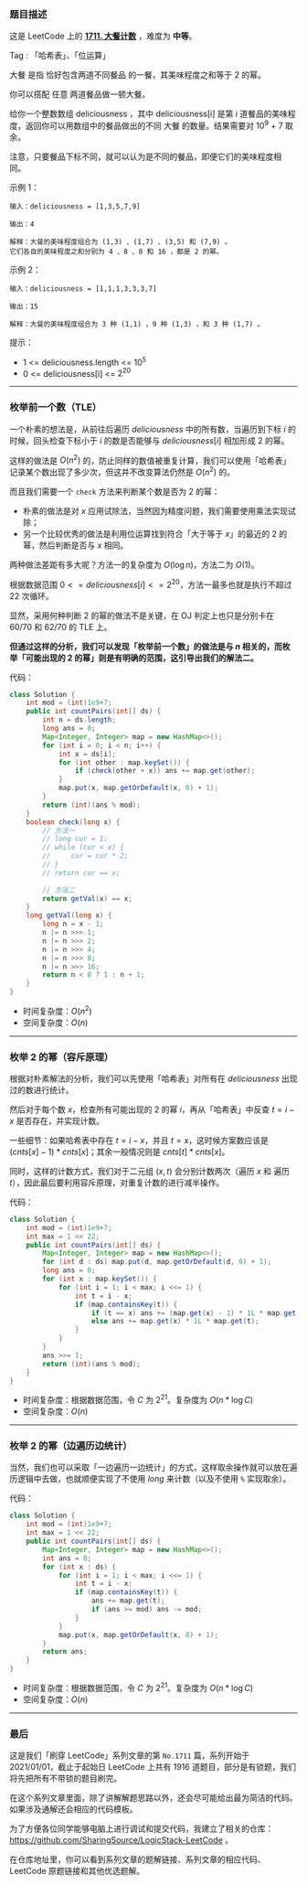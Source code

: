 ### 题目描述

这是 LeetCode 上的 **[1711. 大餐计数](https://leetcode-cn.com/problems/count-good-meals/solution/gong-shui-san-xie-xiang-jie-san-chong-gu-nn4f/)** ，难度为 **中等**。

Tag : 「哈希表」、「位运算」



大餐 是指 恰好包含两道不同餐品 的一餐，其美味程度之和等于 2 的幂。

你可以搭配 任意 两道餐品做一顿大餐。

给你一个整数数组 deliciousness ，其中 deliciousness[i] 是第 i 道餐品的美味程度，返回你可以用数组中的餐品做出的不同 大餐 的数量。结果需要对 $10^9$ + 7 取余。

注意，只要餐品下标不同，就可以认为是不同的餐品，即便它们的美味程度相同。 



示例 1：

```
输入：deliciousness = [1,3,5,7,9]

输出：4

解释：大餐的美味程度组合为 (1,3) 、(1,7) 、(3,5) 和 (7,9) 。
它们各自的美味程度之和分别为 4 、8 、8 和 16 ，都是 2 的幂。
```
示例 2：
```
输入：deliciousness = [1,1,1,3,3,3,7]

输出：15

解释：大餐的美味程度组合为 3 种 (1,1) ，9 种 (1,3) ，和 3 种 (1,7) 。
```

提示：
* 1 <= deliciousness.length <= $10^5$
* 0 <= deliciousness[i] <= $2^{20}$

---

### 枚举前一个数（TLE）

一个朴素的想法是，从前往后遍历 $deliciousness$ 中的所有数，当遍历到下标 $i$ 的时候，回头检查下标小于 $i$ 的数是否能够与 $deliciousness[i]$ 相加形成 $2$ 的幂。

这样的做法是 $O(n^2)$ 的，防止同样的数值被重复计算，我们可以使用「哈希表」记录某个数出现了多少次，但这并不改变算法仍然是 $O(n^2)$ 的。

而且我们需要一个 `check` 方法来判断某个数是否为 $2$ 的幂：

* 朴素的做法是对 $x$ 应用试除法，当然因为精度问题，我们需要使用乘法实现试除；
* 另一个比较优秀的做法是利用位运算找到符合「大于等于 $x$」的最近的 $2$ 的幂，然后判断是否与 $x$ 相同。

两种做法差距有多大呢？方法一的复杂度为 $O(\log{n})$，方法二为 $O(1)$。

根据数据范围 $0 <= deliciousness[i] <= 2^{20}$，方法一最多也就是执行不超过 $22$ 次循环。

显然，采用何种判断 $2$ 的幂的做法不是关键，在 OJ 判定上也只是分别卡在 $60/70$ 和 $62/70$ 的 TLE 上。

**但通过这样的分析，我们可以发现「枚举前一个数」的做法是与 $n$ 相关的，而枚举「可能出现的 $2$ 的幂」则是有明确的范围，这引导出我们的解法二。**

代码：
```java
class Solution {
    int mod = (int)1e9+7;
    public int countPairs(int[] ds) {
        int n = ds.length;
        long ans = 0;
        Map<Integer, Integer> map = new HashMap<>();
        for (int i = 0; i < n; i++) {
            int x = ds[i];
            for (int other : map.keySet()) {
                if (check(other + x)) ans += map.get(other);
            }
            map.put(x, map.getOrDefault(x, 0) + 1);
        }
        return (int)(ans % mod);
    }
    boolean check(long x) {
        // 方法一
        // long cur = 1;
        // while (cur < x) {
        //     cur = cur * 2;
        // }
        // return cur == x;
        
        // 方法二
        return getVal(x) == x;
    }
    long getVal(long x) {
        long n = x - 1;
        n |= n >>> 1;
        n |= n >>> 2;
        n |= n >>> 4;
        n |= n >>> 8;
        n |= n >>> 16;
        return n < 0 ? 1 : n + 1;
    }
}
```
* 时间复杂度：$O(n^2)$
* 空间复杂度：$O(n)$

---

### 枚举 2 的幂（容斥原理）

根据对朴素解法的分析，我们可以先使用「哈希表」对所有在 $deliciousness$ 出现过的数进行统计。

然后对于每个数 $x$，检查所有可能出现的 $2$ 的幂 $i$，再从「哈希表」中反查 $t = i - x$ 是否存在，并实现计数。

一些细节：如果哈希表中存在 $t = i - x$，并且 $t = x$，这时候方案数应该是 $(cnts[x] - 1) * cnts[x]$；其余一般情况则是 $cnts[t] * cnts[x]$。

同时，这样的计数方式，我们对于二元组 $(x, t)$ 会分别计数两次（遍历 $x$ 和 遍历 $t$），因此最后要利用容斥原理，对重复计数的进行减半操作。

代码：
```java
class Solution {
    int mod = (int)1e9+7;
    int max = 1 << 22;
    public int countPairs(int[] ds) {
        Map<Integer, Integer> map = new HashMap<>();
        for (int d : ds) map.put(d, map.getOrDefault(d, 0) + 1);
        long ans = 0;
        for (int x : map.keySet()) {
            for (int i = 1; i < max; i <<= 1) {
                int t = i - x;
                if (map.containsKey(t)) {
                    if (t == x) ans += (map.get(x) - 1) * 1L * map.get(x);
                    else ans += map.get(x) * 1L * map.get(t);
                }
            }
        }
        ans >>= 1;
        return (int)(ans % mod);
    }
}
```
* 时间复杂度：根据数据范围，令 $C$ 为 $2^{21}$。复杂度为 $O(n * \log{C})$
* 空间复杂度：$O(n)$


---

### 枚举 2 的幂（边遍历边统计）

当然，我们也可以采取「一边遍历一边统计」的方式，这样取余操作就可以放在遍历逻辑中去做，也就顺便实现了不使用 $long$ 来计数（以及不使用 `%` 实现取余）。

代码：
```java
class Solution {
    int mod = (int)1e9+7;
    int max = 1 << 22;
    public int countPairs(int[] ds) {
        Map<Integer, Integer> map = new HashMap<>();
        int ans = 0;
        for (int x : ds) {
            for (int i = 1; i < max; i <<= 1) {
                int t = i - x;
                if (map.containsKey(t)) {
                    ans += map.get(t);
                    if (ans >= mod) ans -= mod;
                }
            }
            map.put(x, map.getOrDefault(x, 0) + 1);
        }
        return ans;
    }
}
```
* 时间复杂度：根据数据范围，令 $C$ 为 $2^{21}$。复杂度为 $O(n * \log{C})$
* 空间复杂度：$O(n)$

---

### 最后

这是我们「刷穿 LeetCode」系列文章的第 `No.1711` 篇，系列开始于 2021/01/01，截止于起始日 LeetCode 上共有 1916 道题目，部分是有锁题，我们将先把所有不带锁的题目刷完。

在这个系列文章里面，除了讲解解题思路以外，还会尽可能给出最为简洁的代码。如果涉及通解还会相应的代码模板。

为了方便各位同学能够电脑上进行调试和提交代码，我建立了相关的仓库：https://github.com/SharingSource/LogicStack-LeetCode 。

在仓库地址里，你可以看到系列文章的题解链接、系列文章的相应代码、LeetCode 原题链接和其他优选题解。

